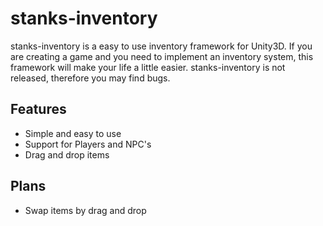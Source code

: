 # stanks-inventory
stanks-inventory is a easy to use inventory framework for Unity3D. If you are creating a game and you need to implement an inventory system, this framework will make your life a little easier. stanks-inventory is not released, therefore you may find bugs.

## Features
- Simple and easy to use
- Support for Players and NPC's
- Drag and drop items

## Plans
 - Swap items by drag and drop